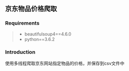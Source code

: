 ## 京东物品价格爬取


### Requirements
>* beautifulsoup4==4.6.0
>* python==3.6.2

### Introduction
使用多线程爬取京东网站指定物品的价格，并保存到csv文件中
